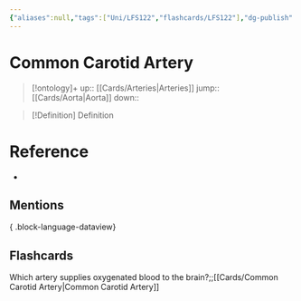 ```yaml
---
{"aliases":null,"tags":["Uni/LFS122","flashcards/LFS122"],"dg-publish":true,"permalink":"/cards/common-carotid-artery/","dgPassFrontmatter":true}
---
```


# Common Carotid Artery

> [!ontology]+
> up:: [[Cards/Arteries\|Arteries]]
> jump:: [[Cards/Aorta\|Aorta]]
> down:: 

> [!Definition] Definition

# Reference

- 

## Mentions


{ .block-language-dataview}

## Flashcards

Which artery supplies oxygenated blood to the brain?;;[[Cards/Common Carotid Artery\|Common Carotid Artery]]
<!--SR:!2023-10-26,2,150-->
